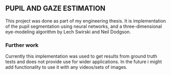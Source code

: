 ## PUPIL AND GAZE ESTIMATION

This project was done as part of my engineering thesis.
It is implementation of the pupil segmentation using neural networks, and a three-dimensional eye-modeling algorithm by Lech Swirski and Neil Dodgson.

### Further work

Currently this implementation was used to get results from ground truth tests and does not provide use for wider applications.
In the future i might add functionality to use it with any videos/sets of images.